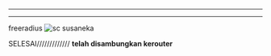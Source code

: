
---

---
freeradius
![sc susaneka](https://github.com/aprill05/kelompok/assets/156058005/b0f7cd5c-a611-4ba7-b671-3d4026eaa322)











SELESAI///////////// **telah disambungkan kerouter**
